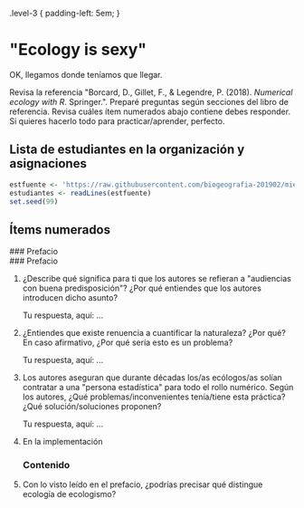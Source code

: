 
.level-3 { padding-left: 5em; }

<!-- Este .md fue generado a partir del .Rmd homónimo. Edítese el .Rmd -->
"Ecology is sexy"
=================

OK, llegamos donde teníamos que llegar.

Revisa la referencia "Borcard, D., Gillet, F., & Legendre, P. (2018). *Numerical ecology with R*. Springer.". Preparé preguntas según secciones del libro de referencia. Revisa cuáles ítem numerados abajo contiene debes responder. Si quieres hacerlo todo para practicar/aprender, perfecto.

Lista de estudiantes en la organización y asignaciones
------------------------------------------------------

``` r
estfuente <- 'https://raw.githubusercontent.com/biogeografia-201902/miembros-y-colaboradores/master/suscripciones_github.txt'
estudiantes <- readLines(estfuente)
set.seed(99)
```

Ítems numerados
---------------

<section class="level-3">
### Prefacio

</section>
    ### Prefacio

1.  ¿Describe qué significa para ti que los autores se refieran a "audiencias con buena predisposición"? ¿Por qué entiendes que los autores introducen dicho asunto?

    Tu respuesta, aquí: ...

2.  ¿Entiendes que existe renuencia a cuantificar la naturaleza? ¿Por qué? En caso afirmativo, ¿Por qué sería esto es un problema?

    Tu respuesta, aquí: ...

3.  Los autores aseguran que durante décadas los/as ecólogos/as solían contratar a una "persona estadística" para todo el rollo numérico. Según los autores, ¿Qué problemas/inconvenientes tenía/tiene esta práctica? ¿Qué solución/soluciones proponen?

    Tu respuesta, aquí: ...

4.  En la implementación

    ### Contenido

5.  Con lo visto leído en el prefacio, ¿podrías precisar qué distingue ecología de ecologismo?
